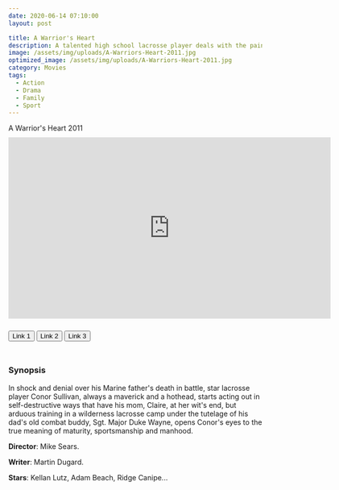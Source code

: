 ```yaml
---
date: 2020-06-14 07:10:00
layout: post

title: A Warrior's Heart
description: A talented high school lacrosse player deals with the pain from his military dad's death, a resentful new coach, and consequences of his own arrogance.
image: /assets/img/uploads/A-Warriors-Heart-2011.jpg
optimized_image: /assets/img/uploads/A-Warriors-Heart-2011.jpg
category: Movies
tags:
  - Action
  - Drama
  - Family
  - Sport
---
```

<link rel="stylesheet" type="text/css" href="/assets/css/player.css">

<div class="title-movie"> A Warrior's Heart 2011 </div>

<div style='width:100%; height:10px; position:relative; margin-left: auto; margin-right: auto; overflow: hidden;'></div>

<div class="video-wrapper">
<iframe id="myframe" scrolling="no" allowfullscreen="" frameborder="0"  height="360"
src="https://playhydrax.com/?v=IISu5yOaUZ" width="640"></iframe>
</div>

<div style='width:100%; height:10px; position:relative; margin-left: auto; margin-right: auto; overflow: hidden;'></div>

<button class="button_link" onclick="link_1()">Link 1</button>
<button class="button_link" onclick="link_2()">Link 2</button>
<button class="button_link" onclick="link_3()">Link 3</button>

<div style='width:100%; height:10px; position:relative; margin-left: auto; margin-right: auto; overflow: hidden;'></div>

<script>
 var link1 = "https://playhydrax.com/?v=IISu5yOaUZ"
 var link2 = "hhttps://www.fembed.com/v/7ry-jsg81pqp656"
 var link3 = "https://gdriveplayer.me/embed2.php?link=04z3fNWRScIDXoh22GSHAQEi3nFYFI4PDWjfCaTNlXSNtwC%252BrSnnhMXmIYmdHxFbhyHq9kbBYNFdTNcZoBS7eV0bibjZ%252FsJuVD0ZDhlDpVjsYmt3Ds9oqpySWcWOiQxlIkrD%252FhnL0axV3V0jBUw1ZrLQrbiGTx30KjavX1rBKnlcFwAGtpbMc3f4nJxl2NG5LkogKVLz8Izh8rbN9hlB2U"

 function link_1() {
 var x = document.getElementsByClassName("button_link");
 for (var i=0; i < x.length; i++)
 {x[i].classList.remove("button_link_clicked")}
 x[0].classList.add("button_link_clicked");
 document.getElementById("myframe").src = link1;}

 function link_2() {
 var x = document.getElementsByClassName("button_link");
 for (var i=0; i < x.length; i++)
 {x[i].classList.remove("button_link_clicked")}
 x[1].classList.add("button_link_clicked");
 document.getElementById("myframe").src = link2;}

 function link_3() {
 var x = document.getElementsByClassName("button_link");
 for (var i=0; i < x.length; i++)
 {x[i].classList.remove("button_link_clicked")}
 x[2].classList.add("button_link_clicked");
 document.getElementById("myframe").src = link3;}
</script>


### Synopsis
In shock and denial over his Marine father's death in battle, star lacrosse player Conor Sullivan, always a maverick and a hothead, starts acting out in self-destructive ways that have his mom, Claire, at her wit's end, but arduous training in a wilderness lacrosse camp under the tutelage of his dad's old combat buddy, Sgt. Major Duke Wayne, opens Conor's eyes to the true meaning of maturity, sportsmanship and manhood.      

**Director**: Mike Sears.  

**Writer**: Martin Dugard.   

**Stars**:  Kellan Lutz, Adam Beach, Ridge Canipe...      
